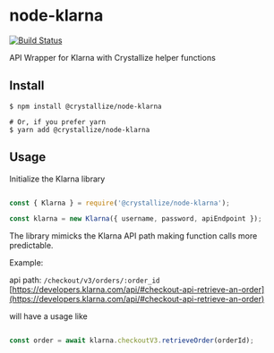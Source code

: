 # node-klarna

[![Build Status](https://github.com/crystallizeApi/node-klarna/workflows/CI/badge.svg)](https://github.com/crystallizeApi/node-klarna/workflows/CI/badge.svg)

API Wrapper for Klarna with Crystallize helper functions

## Install

```shell
$ npm install @crystallize/node-klarna

# Or, if you prefer yarn
$ yarn add @crystallize/node-klarna
```

## Usage 

Initialize the Klarna library

```javascript 

const { Klarna } = require('@crystallize/node-klarna');

const klarna = new Klarna({ username, password, apiEndpoint });

```

The library mimicks the Klarna API path making function calls more predictable. 


Example: 

api path: `/checkout/v3/orders/:order_id` [https://developers.klarna.com/api/#checkout-api-retrieve-an-order](https://developers.klarna.com/api/#checkout-api-retrieve-an-order)

will have a usage like 

```javascript

const order = await klarna.checkoutV3.retrieveOrder(orderId);

```

